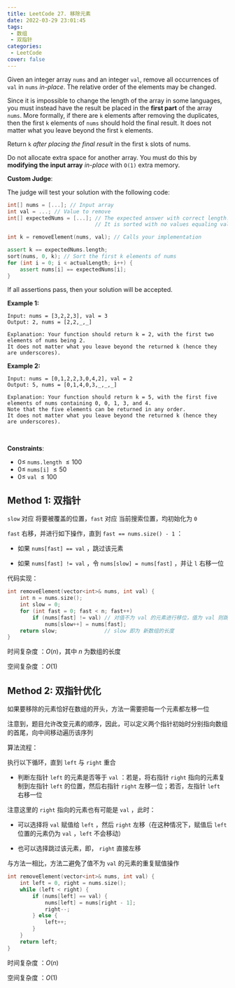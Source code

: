 ```yaml
---
title: LeetCode 27. 移除元素
date: 2022-03-29 23:01:45
tags:
 - 数组
 - 双指针
categories:
 - LeetCode
cover: false
---
```


Given an integer array `nums` and an integer `val`, remove all occurrences of `val` in `nums` *in-place*. The relative order of the elements may be changed.

Since it is impossible to change the length of the array in some languages, you must instead have the result be placed in the **first part** of the array `nums`. More formally, if there are `k` elements after removing the duplicates, then the first `k` elements of `nums` should hold the final result. It does not matter what you leave beyond the first `k` elements.

Return `k` *after placing the final result* in the first `k` slots of nums.

Do not allocate extra space for another array. You must do this by **modifying the input array** *in-place* with `O(1)` extra memory.


**Custom Judge**:

The judge will test your solution with the following code:
```cpp
int[] nums = [...]; // Input array
int val = ...; // Value to remove
int[] expectedNums = [...]; // The expected answer with correct length.
                            // It is sorted with no values equaling val.

int k = removeElement(nums, val); // Calls your implementation

assert k == expectedNums.length;
sort(nums, 0, k); // Sort the first k elements of nums
for (int i = 0; i < actualLength; i++) {
    assert nums[i] == expectedNums[i];
}
```
If all assertions pass, then your solution will be accepted.

**Example 1:**

    Input: nums = [3,2,2,3], val = 3
    Output: 2, nums = [2,2,_,_]

    Explanation: Your function should return k = 2, with the first two elements of nums being 2.
    It does not matter what you leave beyond the returned k (hence they are underscores).


**Example 2:**

    Input: nums = [0,1,2,2,3,0,4,2], val = 2
    Output: 5, nums = [0,1,4,0,3,_,_,_]

    Explanation: Your function should return k = 5, with the first five elements of nums containing 0, 0, 1, 3, and 4.
    Note that the five elements can be returned in any order.
    It does not matter what you leave beyond the returned k (hence they are underscores).
 

**Constraints**:
 - $0 \le$ `nums.length` $\le 100$
 - $0 \le$ `nums[i]` $\le 50$
 - $0 \le$ `val` $\le 100$


## Method 1: 双指针

`slow` 对应 将要被覆盖的位置，`fast` 对应 当前搜索位置，均初始化为 `0`

`fast` 右移，并进行如下操作，直到 `fast == nums.size() - 1` ：

 - 如果 `nums[fast] == val` ，跳过该元素

 - 如果 `nums[fast] != val` ，令 `nums[slow] = nums[fast]` ，并让 `l` 右移一位

代码实现：

```cpp
int removeElement(vector<int>& nums, int val) {
    int n = nums.size();
    int slow = 0;
    for (int fast = 0; fast < n; fast++)
        if (nums[fast] != val) // 对值不为 val 的元素进行移位，值为 val 则跳过
            nums[slow++] = nums[fast];
    return slow;               // slow 即为 新数组的长度
}
```

时间复杂度 ：$O(n)$，其中 $n$ 为数组的长度

空间复杂度 ：$O(1)$


## Method 2: 双指针优化
如果要移除的元素恰好在数组的开头，方法一需要把每一个元素都左移一位

注意到，题目允许改变元素的顺序，因此，可以定义两个指针初始时分别指向数组的首尾，向中间移动遍历该序列


算法流程：

执行以下循环，直到 `left` 与 `right` 重合

 - 判断左指针 `left` 的元素是否等于 `val` ：若是，将右指针 `right` 指向的元素复制到左指针 `left` 的位置，然后右指针 `right` 左移一位；若否，左指针 `left` 右移一位
  
注意这里的 `right` 指向的元素也有可能是 `val` ，此时：

 - 可以选择将 `val` 赋值给 `left` ，然后 `right` 左移（在这种情况下，赋值后 `left` 位置的元素仍为 `val` ，`left` 不会移动）

 - 也可以选择跳过该元素，即， `right` 直接左移

与方法一相比，方法二避免了值不为 `val` 的元素的重复赋值操作

```cpp
int removeElement(vector<int>& nums, int val) {
    int left = 0, right = nums.size();
    while (left < right) {
        if (nums[left] == val) {
            nums[left] = nums[right - 1];
            right--;
        } else {
            left++;
        }
    }
    return left;
}
```

时间复杂度 ：$O(n)$

空间复杂度 ：$O(1)$
